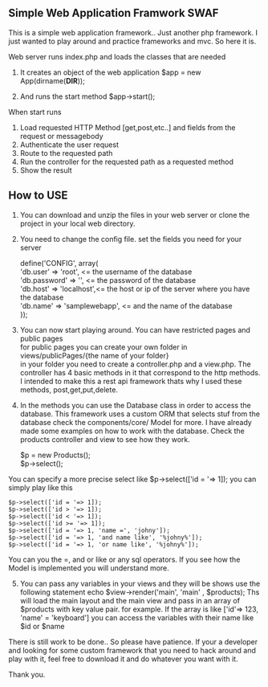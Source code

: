 Simple Web Application Framwork SWAF  
----------------------------------------------------------------  
This is a simple web application framework.. Just another php framework.
I just wanted to play around and practice frameworks and mvc. So here it is. 

Web server runs index.php and loads the classes that are needed 


1. It creates an object of the web application
	$app = new App(dirname(__DIR__));

2. And runs the start method
	$app->start();

When start runs

1. Load requested HTTP Method [get,post,etc..] and fields from the request or messagebody  
2. Authenticate the user request  
3. Route to the requested path
4. Run the controller for the requested path as a requested method
5. Show the result

How to USE
----------------------------------------------------------------
1. You can download and unzip the files in your web server or clone the project in your local web directory.  
2. You need to change the config file. set the fields you need for your server  

	define('CONFIG', array(  
		'db.user' => 'root',  <= the username of the database  
		'db.password' => '',  <= the password of the database  
		'db.host' => 'localhost',<= the host or ip of the server where you have the database   
		'db.name' => 'samplewebapp', <= and the name of the database  
	));  

3. You can now start playing around. You can have restricted pages and public pages  
for public pages you can create your own folder in views/publicPages/{the name of your folder}  
in your folder you need to create a controller.php and a view.php. The controller has 4 basic methods in it that correspond to the http methods. I intended to make this a rest   api framework thats why I used these methods, post,get,put,delete.  

4. In the methods you can use the Database class in order to access the database. This framework uses a custom ORM that selects stuf from the database check the components/core/  Model for more. I have already made some examples on how to work with the database. Check the products controller and view to see how they work.   
   	
	$p = new Products();  
	$p->select();

You can specify a more precise select like $p->select(['id = '=> 1]); you can simply play like this

	$p->select(['id = '=> 1]);
	$p->select(['id > '=> 1]);
	$p->select(['id < '=> 1]);
	$p->select(['id >= '=> 1]);
	$p->select(['id = '=> 1, 'name =', 'johny']);
	$p->select(['id = '=> 1, 'and name like', '%johny%']);
	$p->select(['id = '=> 1, 'or name like', '%johny%']);

You can you the =, and or like or any sql operators. If you see how the Model is implemented you will understand more. 

5. You can pass any variables in your views and they will be shows
use the following statement echo $view->render('main', 'main' , $products);
Ths will load the main layout and the main view and pass in an array of $products with key value pair. 
for example. If the array is like ['id'=> 123, 'name' = 'keyboard'] you can access the variables with their name like $id or $name

There is still work to be done.. So please have patience. 
If your a developer and looking for some custom framework that you need to hack around and play with it, feel free to download it and do whatever you want with it. 

Thank you.





